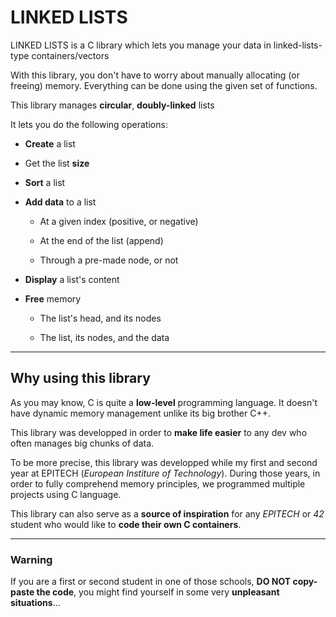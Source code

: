 # LINKED LISTS

LINKED LISTS is a C library which lets you manage your data in linked-lists-type containers/vectors

With this library, you don't have to worry about manually allocating (or freeing) memory. Everything can be done using the given set of functions.

This library manages **circular**, **doubly-linked** lists

It lets you do the following operations:

- **Create** a list

- Get the list **size**

- **Sort** a list

- **Add data** to a list

  - At a given index (positive, or negative)

  - At the end of the list (append)

  - Through a pre-made node, or not

- **Display** a list's content

- **Free** memory

  - The list's head, and its nodes

  - The list, its nodes, and the data

____

## Why using this library

As you may know, C is quite a **low-level** programming language. It doesn't have dynamic memory management unlike its big brother C++.

This library was developped in order to **make life easier** to any dev who often manages big chunks of data.

To be more precise, this library was developped while my first and second year at EPITECH (_European Institure of Technology_). During those years, in order to fully comprehend memory principles, we programmed multiple projects using C language.

This library can also serve as a **source of inspiration** for any _EPITECH_ or _42_ student who would like to **code their own C containers**.

____

### Warning

If you are a first or second student in one of those schools, **DO NOT copy-paste the code**, you might find yourself in some very **unpleasant situations**...
